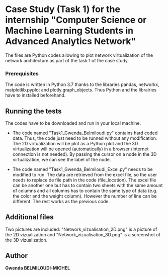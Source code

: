# Case Study (Task 1) for the internship "Computer Science or Machine Learning Students in Advanced Analytics Network"

The files are Python codes allowing to plot network virtualization of the network architecture as part of the task 1 of the case study.

### Prerequisites

The code is written in Python 3.7 thanks to the libraries pandas, networkx, matplotlib.pyplot and plotly.graph_objects.
Thus Python and the librairies have to installed beforehand.

## Running the tests

The codes have to be downloaded and run in your local machine.

* The code named "Task1_Gwenda_Belmiloudi.py" contains hard coded data. Thus, the code just need to be runned without any modification.
The 2D virtualization will be plot as a Python plot and the 3D virtualization will be opened (automatically) in a browser (internet connection is not needed).
By passing the cursor on a node in the 3D virtualization, we can see the label of the node.

* The code named "Task1_Gwenda_Belmiloudi_Excel.py" needs to be modified to run. The data are retrieved from the excel file, so the user needs to replace de file path in the code (file_location).
The excel file can be another one but has to contain two sheets with the same amount of columns and all columns has to contain the same type of data (e.g. the color and the weight column).
However the number of line can be different.
The rest works as the previous code.

## Additional files

Two pictures are included: "Network_vizualisation_2D.png" is a picture of the 2D vizualization and "Network_vizualisation_3D.png" is a screenshot of the 3D vizualization.

## Author

**Gwenda BELMILOUDI-MICHEL**
